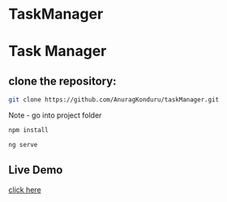 # TaskManager

# Task Manager

## clone the repository:

```sh
git clone https://github.com/AnuragKonduru/taskManager.git

```

Note - go into project folder

```sh
npm install

```

```sh
ng serve

```

## Live Demo

[click here](https:)
